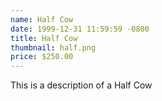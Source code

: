```yaml
---
name: Half Cow
date: 1999-12-31 11:59:59 -0800
title: Half Cow
thumbnail: half.png
price: $250.00
---
```

This is a description of a Half Cow